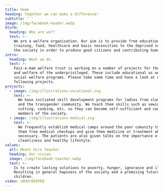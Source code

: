 ```yaml
---
title: Home
heading: Together we can make a difference!
subtitle: ' '
image: /img/facebook-header.webp
blurb:
  heading: Who are we??
  text: >-
    We are a welfare organization. Our aim is to provide free education,
    training, food, healthcare and basic necessities to the deprived sectors of
    the society in order to produce good citizens and contributing human beings.
intro:
  heading: What we do
  text: >-
    Faiz-e-Aam welfare trust is working on a number of projects for the benefit
    and welfare of the underprivileged. These include educational as well as
    social welfare programs. Please take some time and have a look at our
    following projects.
projects:
  - image: /img/illustrations-vocational.svg
    text: >-
      We have initiated skill development programs for ladies from slum areas
      and the transgender community. We teach them skills such as sewing,
      cutting, cooking, etc. so they can become self-sufficient and contributing
      members of the society.
  - image: /img/illustrations-medical.svg
    text: >-
      We frequently establish medical camps around the poor comunity to provide
      them free medical checkups and give them medicine or treatment where
      necessary. The patients are also given talks on the importance of
      cleanliness and healthy lifestyle.
values:
  alt: Mount Hira Teacher
  heading: Our vision
  image: /img/facebook-teacher.webp
  text: >-
    Is to create lasting solutions to poverty, hunger, ignorance and illness.
    Resulting in general hapiness of the society and a promising future for our
    children.
video: o9UVr095PRQ
---
```


